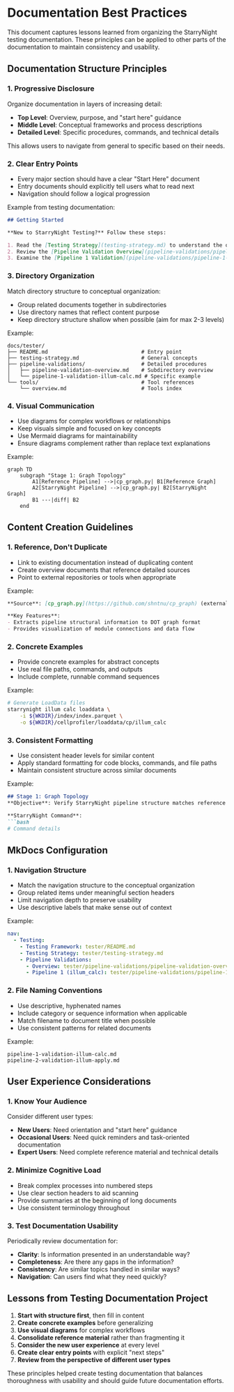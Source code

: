 # Documentation Best Practices

This document captures lessons learned from organizing the StarryNight testing documentation. These principles can be applied to other parts of the documentation to maintain consistency and usability.

## Documentation Structure Principles

### 1. Progressive Disclosure

Organize documentation in layers of increasing detail:

- **Top Level**: Overview, purpose, and "start here" guidance
- **Middle Level**: Conceptual frameworks and process descriptions
- **Detailed Level**: Specific procedures, commands, and technical details

This allows users to navigate from general to specific based on their needs.

### 2. Clear Entry Points

- Every major section should have a clear "Start Here" document
- Entry documents should explicitly tell users what to read next
- Navigation should follow a logical progression

Example from testing documentation:
```markdown
## Getting Started

**New to StarryNight Testing?** Follow these steps:

1. Read the [Testing Strategy](testing-strategy.md) to understand the overall validation approach
2. Review the [Pipeline Validation Overview](pipeline-validations/pipeline-validation-overview.md)
3. Examine the [Pipeline 1 Validation](pipeline-validations/pipeline-1-validation-illum-calc.md) as a concrete example
```

### 3. Directory Organization

Match directory structure to conceptual organization:

- Group related documents together in subdirectories
- Use directory names that reflect content purpose
- Keep directory structure shallow when possible (aim for max 2-3 levels)

Example:
```
docs/tester/
├── README.md                              # Entry point
├── testing-strategy.md                    # General concepts
├── pipeline-validations/                  # Detailed procedures
│   ├── pipeline-validation-overview.md    # Subdirectory overview
│   └── pipeline-1-validation-illum-calc.md # Specific example
└── tools/                                 # Tool references
    └── overview.md                        # Tools index
```

### 4. Visual Communication

- Use diagrams for complex workflows or relationships
- Keep visuals simple and focused on key concepts
- Use Mermaid diagrams for maintainability
- Ensure diagrams complement rather than replace text explanations

Example:
```mermaid
graph TD
    subgraph "Stage 1: Graph Topology"
        A1[Reference Pipeline] -->|cp_graph.py| B1[Reference Graph]
        A2[StarryNight Pipeline] -->|cp_graph.py| B2[StarryNight Graph]
        B1 ---|diff| B2
    end
```

## Content Creation Guidelines

### 1. Reference, Don't Duplicate

- Link to existing documentation instead of duplicating content
- Create overview documents that reference detailed sources
- Point to external repositories or tools when appropriate

Example:
```markdown
**Source**: [cp_graph.py](https://github.com/shntnu/cp_graph) (external repository)

**Key Features**:
- Extracts pipeline structural information to DOT graph format
- Provides visualization of module connections and data flow
```

### 2. Concrete Examples

- Provide concrete examples for abstract concepts
- Use real file paths, commands, and outputs
- Include complete, runnable command sequences

Example:
```bash
# Generate LoadData files
starrynight illum calc loaddata \
    -i ${WKDIR}/index/index.parquet \
    -o ${WKDIR}/cellprofiler/loaddata/cp/illum_calc
```

### 3. Consistent Formatting

- Use consistent header levels for similar content
- Apply standard formatting for code blocks, commands, and file paths
- Maintain consistent structure across similar documents

Example:
```markdown
## Stage 1: Graph Topology
**Objective**: Verify StarryNight pipeline structure matches reference

**StarryNight Command**:
```bash
# Command details
```

## MkDocs Configuration

### 1. Navigation Structure

- Match the navigation structure to the conceptual organization
- Group related items under meaningful section headers
- Limit navigation depth to preserve usability
- Use descriptive labels that make sense out of context

Example:
```yaml
nav:
  - Testing:
    - Testing Framework: tester/README.md
    - Testing Strategy: tester/testing-strategy.md
    - Pipeline Validations:
      - Overview: tester/pipeline-validations/pipeline-validation-overview.md
      - Pipeline 1 (illum_calc): tester/pipeline-validations/pipeline-1-validation-illum-calc.md
```

### 2. File Naming Conventions

- Use descriptive, hyphenated names
- Include category or sequence information when applicable
- Match filename to document title when possible
- Use consistent patterns for related documents

Example:
```
pipeline-1-validation-illum-calc.md
pipeline-2-validation-illum-apply.md
```

## User Experience Considerations

### 1. Know Your Audience

Consider different user types:

- **New Users**: Need orientation and "start here" guidance
- **Occasional Users**: Need quick reminders and task-oriented documentation
- **Expert Users**: Need complete reference material and technical details

### 2. Minimize Cognitive Load

- Break complex processes into numbered steps
- Use clear section headers to aid scanning
- Provide summaries at the beginning of long documents
- Use consistent terminology throughout

### 3. Test Documentation Usability

Periodically review documentation for:

- **Clarity**: Is information presented in an understandable way?
- **Completeness**: Are there any gaps in the information?
- **Consistency**: Are similar topics handled in similar ways?
- **Navigation**: Can users find what they need quickly?

## Lessons from Testing Documentation Project

1. **Start with structure first**, then fill in content
2. **Create concrete examples** before generalizing
3. **Use visual diagrams** for complex workflows
4. **Consolidate reference material** rather than fragmenting it
5. **Consider the new user experience** at every level
6. **Create clear entry points** with explicit "next steps"
7. **Review from the perspective of different user types**

These principles helped create testing documentation that balances thoroughness with usability and should guide future documentation efforts.
